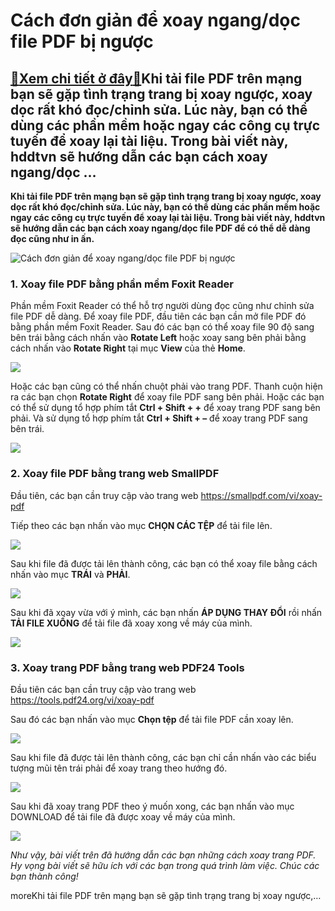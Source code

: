 Cách đơn giản để xoay ngang/dọc file PDF bị ngược
=================================================

[:gift:Xem chi tiết ở đây:gift:](https://hddtvn.com/cach-don-gian-de-xoay-ngang-doc-file-pdf-bi-nguoc/)Khi tải file PDF trên mạng bạn sẽ gặp tình trạng trang bị xoay ngược, xoay dọc rất khó đọc/chỉnh sửa. Lúc này, bạn có thể dùng các phần mềm hoặc ngay các công cụ trực tuyến để xoay lại tài liệu. Trong bài viết này, hddtvn sẽ hướng dẫn các bạn cách xoay ngang/dọc …
------------------------------------------------------------------------------------------------------------------------------------------------------------------------------------------------------------------------------------------------------------------------

**Khi tải file PDF trên mạng bạn sẽ gặp tình trạng trang bị xoay ngược, xoay dọc rất khó đọc/chỉnh sửa. Lúc này, bạn có thể dùng các phần mềm hoặc ngay các công cụ trực tuyến để xoay lại tài liệu. Trong bài viết này, hddtvn sẽ hướng dẫn các bạn cách xoay ngang/dọc file PDF để có thể dễ dàng đọc cũng như in ấn.**


![Cách đơn giản để xoay ngang/dọc file PDF bị ngược](https://hddtvn.com/wp-content/uploads/2021/01/pdf-1.png "Cách đơn giản để xoay ngang/dọc file PDF bị ngược")


### 1. Xoay file PDF bằng phần mềm Foxit Reader


Phần mềm Foxit Reader có thể hỗ trợ người dùng đọc cũng như chỉnh sửa file PDF dễ dàng. Để xoay file PDF, đầu tiên các bạn cần mở file PDF đó bằng phần mềm Foxit Reader. Sau đó các bạn có thể xoay file 90 độ sang bên trái bằng cách nhấn vào **Rotate Left** hoặc xoay sang bên phải bằng cách nhấn vào **Rotate Right** tại mục **View** của thẻ **Home**.


![](https://hddtvn.com/wp-content/uploads/2021/01/ARUIViZ.png)


Hoặc các bạn cũng có thể nhấn chuột phải vào trang PDF. Thanh cuộn hiện ra các bạn chọn **Rotate Right** để xoay file PDF sang bên phải. Hoặc các bạn có thể sử dụng tổ hợp phím tắt **Ctrl + Shift + +** để xoay trang PDF sang bên phải. Và sử dụng tổ hợp phím tắt **Ctrl + Shift + –** để xoay trang PDF sang bên trái.


![](https://hddtvn.com/wp-content/uploads/2021/01/XIEspXX.png)


### 2. Xoay file PDF bằng trang web SmallPDF


Đầu tiên, các bạn cần truy cập vào trang web <https://smallpdf.com/vi/xoay-pdf>


Tiếp theo các bạn nhấn vào mục **CHỌN CÁC TỆP** để tải file lên.


![](https://hddtvn.com/wp-content/uploads/2021/01/7co2dUe.png)


Sau khi file đã được tải lên thành công, các bạn có thể xoay file bằng cách nhấn vào mục **TRÁI** và **PHẢI**.


![](https://hddtvn.com/wp-content/uploads/2021/01/4aqxwIf.png)


Sau khi đã xoay vừa với ý mình, các bạn nhấn **ÁP DỤNG THAY ĐỔI** rồi nhấn **TẢI FILE XUỐNG** để tải file đã xoay xong về máy của mình.


![](https://hddtvn.com/wp-content/uploads/2021/01/numRavP.png)


### 3. Xoay trang PDF bằng trang web PDF24 Tools


Đầu tiên các bạn cần truy cập vào trang web <https://tools.pdf24.org/vi/xoay-pdf>


Sau đó các bạn nhấn vào mục **Chọn tệp** để tải file PDF cần xoay lên.


![](https://hddtvn.com/wp-content/uploads/2021/01/wxNBeAW.png)


Sau khi file đã được tải lên thành công, các bạn chỉ cần nhấn vào các biểu tượng mũi tên trái phải để xoay trang theo hướng đó.


![](https://hddtvn.com/wp-content/uploads/2021/01/95QIkOg.png)


Sau khi đã xoay trang PDF theo ý muốn xong, các bạn nhấn vào mục DOWNLOAD để tải file đã được xoay về máy của mình.


![](https://hddtvn.com/wp-content/uploads/2021/01/cqQLpp4.png)


*Như vậy, bài viết trên đã hướng dẫn các bạn những cách xoay trang PDF. Hy vọng bài viết sẽ hữu ích với các bạn trong quá trình làm việc. Chúc các bạn thành công!*


moreKhi tải file PDF trên mạng bạn sẽ gặp tình trạng trang bị xoay ngược,…

